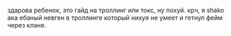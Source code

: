 здарова ребенок, это гайд на троллинг или токс, ну похуй. крч, я shako ака ебаный невген в троллинге который нихуя не умеет и гетнул фейм через клане. 
